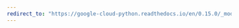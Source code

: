 ```yaml
---
redirect_to: "https://google-cloud-python.readthedocs.io/en/0.15.0/_modules/gcloud/storage/connection.html"
---
```


